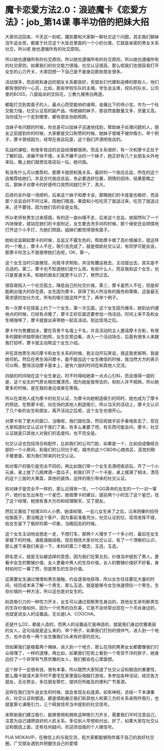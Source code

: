 # 魔卡恋爱方法2.0：浪迹魔卡《恋爱方法》：job_第14课 事半功倍的把妹大招

大家欢迎回来，今天这一刻呢，魔凯要和大家聊一聊社交这个问题，其实我们聊妹泡牛追女孩，都属于社交这个大饭丑里面的一个小的分类，它就是亲密的男女关系社交，所以呢 她也遵循所有的社交原则。

所以她也遵循所有的社交原则，所以她也遵循所有的社交原则，所以她也遵循所有的社交原则，如果我们的社交能力很强，社交认证很高，那么呢我们也很容易打开女生的心力开关，大家回想一下自己是不是身边那些朋友很多。

活动很多，而且呢和身边的朋友关系都良好，受朋友们代建和追捧的那些人，他们都有很好的一心员，比如，那些学校乐队的主唱，学生会主席，校队的队长，公司里的BOSS，八面临龙的交际花，三教九楼黑白两道。

都能打交到卖面子的人，最点心而受能响的谁啊，金庸比下的伟小宝，作为一个社交能力强，社交认证高的副产品，伟绝越的妹子，那自然是数量又多，资量又高，当你成为一个走到哪里，都有朋友协助照顾。

当妹子有问题的时候，你总是可以给妹子迅速地找到，帮助妹子处理问题的人，朋友之前提到你的时候，大家都是交口称赞的时候，她妹子很难不被你吸引，举个例子，摩卡曾经因为，经常在夜店玩耍，这个我们开酒吧夜店的。

实战的课程，和很多夜店的总监经理都很熟，而且关系很好，有一次和摩卡正处于了解阶段，进展不快不慢，关系不嫌不淡的一个妹子，她正好有几个女朋友从外地来玩，晚上她们就想去夜店玩一玩，她问我。

有没有什么可以推荐的，那摩卡就把和我关系，最好的一个夜店总监，所在的这个店推荐给她们，并且交代夜店总监，务必要选好位置，阴情的招待，结果那晚之后，那妹子对摩卡的好感传口突然间就打开了，真大。

后续约会升级一场顺利，后来这个妹子和摩卡说，那晚她们的卡座是也极好，而且那个总监会时不时过来，陪她们喝酒，果盘和小吃吃完了就送过来，吃完了就送过来，还不要钱，因为她们去的全是女孩。

所以老师有男生过来搭擅，有的还一直纠缠不走，后来这个总监，她居然叫了一个内场保安，就站在她们的卡座附近，女生要去洗手间的时候，那个保安还会阴情地打开这个小手灯，为她们照路，姐妹们都觉得很有面子。

她和总监聊起摩卡的时候，总监又不露生色的，帮助摩卡做了高价值展示，就这样的一个晚上，摩卡人不在，吸引去完成了，就是借助社交认证，有同学可能会说，那摩卡你怎么不直接带她们去呢，OK，第一。

这个女生当时只是微信，向我寻求帮助，并没有腰运我去，主动提出去，其实是不合适的，第二，摩卡也不知道她们是什么局，有些什么人，而且我和这个女生，也只是普通关系，和她的朋友们就更不认识了，冒然过去。

很容易陷入一个社交孤立，降低自己的社交价值，第三，摩卡虽然人不在，但是却能刷出强大的存在感，女生因为摩卡，获得了别人所没有的服务和尊敬，这是最无需求感的加分方式，所有的吸引就这样产生了，再举个例子。

有一次摩卡在探查上约了一个女生，第一次见面，这个女生因为赌车，她到达约键地点的时候，已经有点晚了，摩卡正好后面还要参加一场活动，时间上来不及和女生喝咖啡了，摩卡就提出来带她一起去活动，到达现场之后。

摩卡作为售腰加冰，要在背景千名墙上千名，并且活动的主人邀请摩卡合影，有很多的摄影师就帮我们拍照，女生在旁边看，进入一个活动场合，后面有很多人来跟我打招呼，摩卡就主动帮这个女生介绍。

并在其他男生询问摩卡和女生关系的时候，我主动开玩笑说，我这我老板啊，我是她司机，然后在男生询问摩卡，能不能加这个女生微信的时候，我当然大方的表示可以啊，整场活动摩卡基本上，是有六层的时间在和其他人交流。

四层的时间培在这个女生身边，时不时得给她拿一点点心引料，而且值得一提的是，这个女生的气质长相优雅漂亮，因为她是我带去的，和别人并不相熟，所以她更多的时候，是在我的身边或者在等我。

所以在其他人成为摩卡的社交认证，为摩卡向她制造吸引的同时，她也成为了摩卡的预选，在帮摩卡呢，向在场的其他人制造吸引，所以当天的活动上，摩卡又认识了几个新的女生和朋友，离开活动之后呢，这个女生也很开心。

对摩卡有了更大的窗口，当晚呢，我们就吃饭，然后呢就手前手看电影去了，现在大家知道社交认证对于我们了美，有多么重要了吧，有东西可能会问，摩卡，社交认证就是只其他人对我们的态度吗，也不完全是。

社交认证也包括场合和配件，比如我们的公司门脸，如果是一个，比如说成像结合部的一个小房间，和我们的公司位于呢，城市的这个CBD中心商务区，高党的鞋子楼里面，那为我们带来的社交认证。

和对客户的吸引是完全不同的，再比如我们带一个女生去酒吧夜店玩，开了一个小元桌，桌上放了几瓶啤酒一盘瓜子，和我们开了一个卡座，桌上摆满了相冰，漂亮的这个三层的大果盘，其他的装饰，这样的吸引带来的社交认证。

和对妹子是完全不一样的，那么记得有一次，一个GG真命的女生的一个一对一客户，她约女生出来在一个星巴，她按摩卡的建议，提前两个小时去了这个星巴，找了这个经理，她很有善大方的和经理聊天，交了朋友。

然后又塞给了经理300人小费，她请经理，一会儿女生来了之后，过来阴秦的招待给族面子，那当晚这个客户，因为事前准备充分，社交认证到位，现场发挥不错，给女生留下了极好的第一印象，当晚回去的时候。

这个女生主动地说想走一走，不想打车，那两个人慢步了一个多小时，最后在女生家楼下的时候，涌稳涌报结稳，现在相信大家对社交认证，有了一个清晰的认识，那么接下来我们来说一下，本科的第二个概念，玉选，玉选。

顾名思义，就是玉仙被选择的意思，因为我们在第五刻，价值当中提到了男人，更看中女生的繁殖价值，女人更看中男人的生存价值，女人的繁殖价值好不好看，身材如何它一幕了然，但是男生的生存价值。

这需要女生通过慢慢和男生接触，约会逐渐地获得，所以女生往往要花大量的时间，经历成本来了解一个男生，那么玉选，就是能够令女生快速预估一个男生，生存价值的一种方法，所以这也是对女生的。

别具吸引力的一种性力开关，女生可以通过观察男生身边的，其他女生来判断男生的生存价值如何，因为一个优秀的白负美，它是不会经常出现在一个吊丝身边的，也就是说女人的设置品，无论是LA、COOCHA。

还是什么D2，都是人造的，而男人的设置品它是神造的，就是我们身边优雅美丽的女人，这句话就是这么来的，举个例子，如果我们打扮的很帅气，进入到一个地方，也许会有一两个女生像我们头来有好感的目光。

但如果我们是楼着两个辣妹，进入到一个地方，那么在场的男男女女都要像我们行众母理了，一样的道理，再比如，如果我们在街上看到一个奇贸不洋的胖子，她身边拉了一个非常有气质优雅的女人，我们都会在心里面想。

这个胖子一定很有钱，很有本事，所以既然大家知道了社交认证和御选的重要性，那么魔卡就请大家平时不要宅在家里面玩电脑打游戏，多参加各种活动，结交各方朋友，无论男女，多位朋友帮忙，提供历所能及的便利广节善源。

这样在我们泡牛追女生的时候，就会发现左右逢源，如有神祝，总结一下本课重点，社交认证和御选，都是借助展示我们和其他人和第三方的关系来购件吸引，也就是第七课吸引力，三个释放信号当中提到的社交信号。

来帮助我们建立吸引，能够使用和拥有这种吸引力开关，需要我们平时注意自己，注意为自己铺牌良好的人机关系，多位别人早想和付出，好了，如果大家在社交认证和御选上面，还有任何疑问，欢迎添加我的个人微信号。

PUA MOKAVIP，在微信上的与我交流，祝大家都能够购件属于自己的良好社交圈，广交朋友遇到并把握住自己的爱情